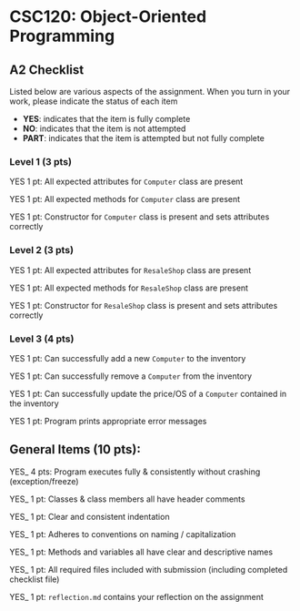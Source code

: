 # CSC120: Object-Oriented Programming
## A2 Checklist

Listed below are various aspects of the assignment.  When you turn in your work, please indicate the status of each item

- **YES**: indicates that the item is fully complete
- **NO**: indicates that the item is not attempted
- **PART**: indicates that the item is attempted but not fully complete

### Level 1 (3 pts)

YES 1 pt: All expected attributes for `Computer` class are present

YES 1 pt: All expected methods for `Computer` class are present

YES 1 pt: Constructor for `Computer` class is present and sets attributes correctly

### Level 2 (3 pts)

YES 1 pt: All expected attributes for `ResaleShop` class are present

YES 1 pt: All expected methods for `ResaleShop` class are present

YES 1 pt: Constructor for `ResaleShop` class is present and sets attributes correctly

### Level 3 (4 pts)

YES 1 pt: Can successfully add a new `Computer` to the inventory

YES 1 pt: Can successfully remove a `Computer` from the inventory

YES 1 pt: Can successfully update the price/OS of a `Computer` contained in the inventory

YES 1 pt: Program prints appropriate error messages

## General Items (10 pts):

YES_ 4 pts: Program executes fully & consistently without crashing (exception/freeze)

YES_ 1 pt: Classes & class members all have header comments

YES_ 1 pt: Clear and consistent indentation

YES_ 1 pt: Adheres to conventions on naming / capitalization

YES_ 1 pt: Methods and variables all have clear and descriptive names

YES_ 1 pt: All required files included with submission (including completed checklist file)

YES_ 1 pt: `reflection.md` contains your reflection on the assignment
